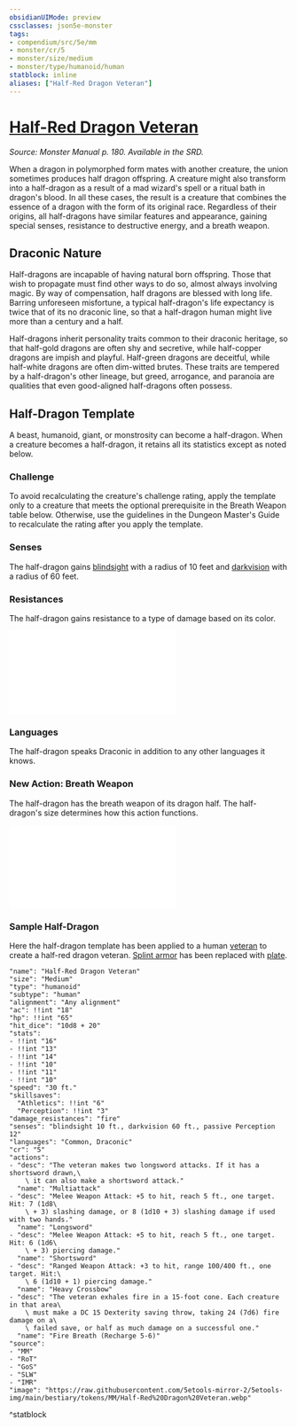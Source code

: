 ```yaml
---
obsidianUIMode: preview
cssclasses: json5e-monster
tags:
- compendium/src/5e/mm
- monster/cr/5
- monster/size/medium
- monster/type/humanoid/human
statblock: inline
aliases: ["Half-Red Dragon Veteran"]
---
```

# [Half-Red Dragon Veteran](3-Mechanics\CLI\bestiary\humanoid/half-red-dragon-veteran.md)
*Source: Monster Manual p. 180. Available in the SRD.*  

When a dragon in polymorphed form mates with another creature, the union sometimes produces half dragon offspring. A creature might also transform into a half-dragon as a result of a mad wizard's spell or a ritual bath in dragon's blood. In all these cases, the result is a creature that combines the essence of a dragon with the form of its original race. Regardless of their origins, all half-dragons have similar features and appearance, gaining special senses, resistance to destructive energy, and a breath weapon.

## Draconic Nature

Half-dragons are incapable of having natural born offspring. Those that wish to propagate must find other ways to do so, almost always involving magic. By way of compensation, half dragons are blessed with long life. Barring unforeseen misfortune, a typical half-dragon's life expectancy is twice that of its no draconic line, so that a half-dragon human might live more than a century and a half.

Half-dragons inherit personality traits common to their draconic heritage, so that half-gold dragons are often shy and secretive, while half-copper dragons are impish and playful. Half-green dragons are deceitful, while half-white dragons are often dim-witted brutes. These traits are tempered by a half-dragon's other lineage, but greed, arrogance, and paranoia are qualities that even good-aligned half-dragons often possess.

## Half-Dragon Template

A beast, humanoid, giant, or monstrosity can become a half-dragon. When a creature becomes a half-dragon, it retains all its statistics except as noted below.

### Challenge

To avoid recalculating the creature's challenge rating, apply the template only to a creature that meets the optional prerequisite in the Breath Weapon table below. Otherwise, use the guidelines in the Dungeon Master's Guide to recalculate the rating after you apply the template.

### Senses

The half-dragon gains [blindsight](/3-Mechanics/CLI/rules/senses.md#blindsight) with a radius of 10 feet and [darkvision](/3-Mechanics/CLI/rules/senses.md#darkvision) with a radius of 60 feet.

### Resistances

The half-dragon gains resistance to a type of damage based on its color.

![Resistances](/3-Mechanics/CLI/tables/resistances.md)

### Languages

The half-dragon speaks Draconic in addition to any other languages it knows.

### New Action: Breath Weapon

The half-dragon has the breath weapon of its dragon half. The half-dragon's size determines how this action functions.

![New Action: Breath Weapon](/3-Mechanics/CLI/tables/new-action-breath-weapon.md)

### Sample Half-Dragon

Here the half-dragon template has been applied to a human [veteran](/3-Mechanics/CLI/bestiary/humanoid/veteran.md) to create a half-red dragon veteran. [Splint armor](/3-Mechanics/CLI/items/splint-armor.md) has been replaced with [plate](/3-Mechanics/CLI/items/plate-armor.md).

```statblock
"name": "Half-Red Dragon Veteran"
"size": "Medium"
"type": "humanoid"
"subtype": "human"
"alignment": "Any alignment"
"ac": !!int "18"
"hp": !!int "65"
"hit_dice": "10d8 + 20"
"stats":
- !!int "16"
- !!int "13"
- !!int "14"
- !!int "10"
- !!int "11"
- !!int "10"
"speed": "30 ft."
"skillsaves":
  "Athletics": !!int "6"
  "Perception": !!int "3"
"damage_resistances": "fire"
"senses": "blindsight 10 ft., darkvision 60 ft., passive Perception 12"
"languages": "Common, Draconic"
"cr": "5"
"actions":
- "desc": "The veteran makes two longsword attacks. If it has a shortsword drawn,\
    \ it can also make a shortsword attack."
  "name": "Multiattack"
- "desc": "Melee Weapon Attack: +5 to hit, reach 5 ft., one target. Hit: 7 (1d8\
    \ + 3) slashing damage, or 8 (1d10 + 3) slashing damage if used with two hands."
  "name": "Longsword"
- "desc": "Melee Weapon Attack: +5 to hit, reach 5 ft., one target. Hit: 6 (1d6\
    \ + 3) piercing damage."
  "name": "Shortsword"
- "desc": "Ranged Weapon Attack: +3 to hit, range 100/400 ft., one target. Hit:\
    \ 6 (1d10 + 1) piercing damage."
  "name": "Heavy Crossbow"
- "desc": "The veteran exhales fire in a 15-foot cone. Each creature in that area\
    \ must make a DC 15 Dexterity saving throw, taking 24 (7d6) fire damage on a\
    \ failed save, or half as much damage on a successful one."
  "name": "Fire Breath (Recharge 5-6)"
"source":
- "MM"
- "RoT"
- "GoS"
- "SLW"
- "IMR"
"image": "https://raw.githubusercontent.com/5etools-mirror-2/5etools-img/main/bestiary/tokens/MM/Half-Red%20Dragon%20Veteran.webp"
```
^statblock